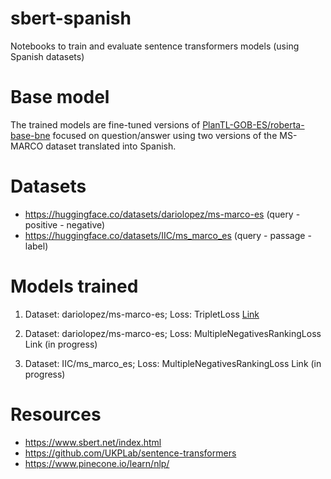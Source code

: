 # sbert-spanish

Notebooks to train and evaluate sentence transformers models (using Spanish datasets)

# Base model

The trained models are fine-tuned versions of [PlanTL-GOB-ES/roberta-base-bne](https://huggingface.co/PlanTL-GOB-ES/roberta-base-bne) focused on question/answer using two versions of the MS-MARCO dataset translated into Spanish.

# Datasets

* https://huggingface.co/datasets/dariolopez/ms-marco-es (query - positive - negative)
* https://huggingface.co/datasets/IIC/ms_marco_es (query - passage - label)

# Models trained

1. Dataset: dariolopez/ms-marco-es; Loss: TripletLoss
[Link](dariolopez/roberta-base-bne-finetuned-msmarco-qa-es)

1. Dataset: dariolopez/ms-marco-es; Loss: MultipleNegativesRankingLoss
Link (in progress)

1. Dataset: IIC/ms_marco_es; Loss: MultipleNegativesRankingLoss
Link (in progress)

# Resources

* https://www.sbert.net/index.html
* https://github.com/UKPLab/sentence-transformers 
* https://www.pinecone.io/learn/nlp/ 
